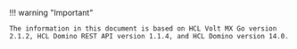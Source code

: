 !!! warning "Important"

    The information in this document is based on HCL Volt MX Go version 2.1.2, HCL Domino REST API version 1.1.4, and HCL Domino version 14.0.
